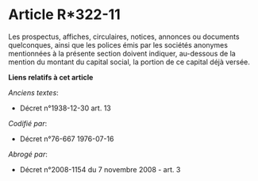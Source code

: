 # Article R*322-11

Les prospectus, affiches, circulaires, notices, annonces ou documents quelconques, ainsi que les polices émis par les
sociétés anonymes mentionnées à la présente section doivent indiquer, au-dessous de la mention du montant du capital social,
la portion de ce capital déjà versée.

**Liens relatifs à cet article**

_Anciens textes_:

  - Décret n°1938-12-30 art. 13

_Codifié par_:

  - Décret n°76-667 1976-07-16

_Abrogé par_:

  - Décret n°2008-1154 du 7 novembre 2008 - art. 3
